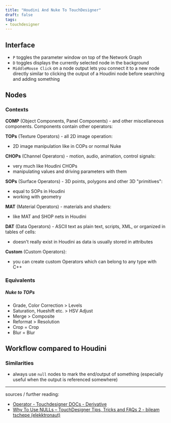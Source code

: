 ```yaml
---
title: "Houdini And Nuke To TouchDesigner"
draft: false
tags:
- touchdesigner
---
```


## Interface

- `P` toggles the parameter window on top of the Network Graph
- `D` toggles displays the currently selected node in the background
- `MiddleMouse Click` on a node output lets you connect it to a new node directly similar to clicking the output of a Houdini node before searching and adding something

## Nodes

### Contexts

**COMP** (Object Components, Panel Components) - and other miscellaneous components. Components contain other operators:

**TOPs** (Texture Operators) - all 2D image operation:
- 2D image manipulation like in COPs or normal Nuke

**CHOPs** (Channel Operators) - motion, audio, animation, control signals:
- very much like Houdini CHOPs
- manipulating values and driving parameters with them

**SOPs** (Surface Operators) - 3D points, polygons and other 3D "primitives":
- equal to SOPs in Houdini
- working with geometry

**MAT** (Material Operators) - materials and shaders:
- like MAT and SHOP nets in Houdini

**DAT** (Data Operators) - ASCII text as plain text, scripts, XML, or organized in tables of cells:
- doesn't really exist in Houdini as data is usually stored in attributes

**Custom** (Custom Operators):
- you can create custom Operators which can belong to any type with C++

### Equivalents

##### Nuke to TOPs

- Grade, Color Correction > Levels
- Saturation, Hueshift etc. > HSV Adjust
- Merge > Composite
- Reformat > Resolution
- Crop = Crop
- Blur = Blur

## Workflow compared to Houdini

### Similarities

- always use `null` nodes to mark the end/output of something (especially useful when the output is referenced somewhere)

---

sources / further reading:
- [Operator - Touchdesigner DOCs - Derivative](https://docs.derivative.ca/Operator)
- [Why To Use NULLs – TouchDesigner Tips, Tricks and FAQs 2 - bileam tschepe (elekktronaut)](https://www.youtube.com/watch?v=u6hb-31gd1Q)


